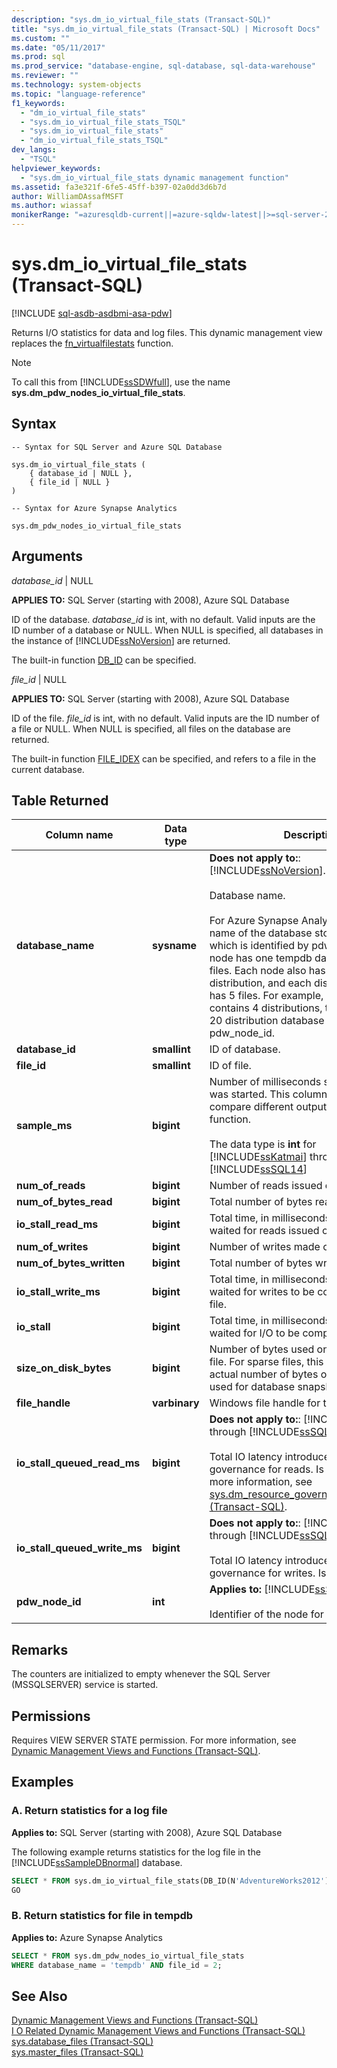 ```yaml
---
description: "sys.dm_io_virtual_file_stats (Transact-SQL)"
title: "sys.dm_io_virtual_file_stats (Transact-SQL) | Microsoft Docs"
ms.custom: ""
ms.date: "05/11/2017"
ms.prod: sql
ms.prod_service: "database-engine, sql-database, sql-data-warehouse"
ms.reviewer: ""
ms.technology: system-objects
ms.topic: "language-reference"
f1_keywords: 
  - "dm_io_virtual_file_stats"
  - "sys.dm_io_virtual_file_stats_TSQL"
  - "sys.dm_io_virtual_file_stats"
  - "dm_io_virtual_file_stats_TSQL"
dev_langs: 
  - "TSQL"
helpviewer_keywords: 
  - "sys.dm_io_virtual_file_stats dynamic management function"
ms.assetid: fa3e321f-6fe5-45ff-b397-02a0dd3d6b7d
author: WilliamDAssafMSFT
ms.author: wiassaf
monikerRange: "=azuresqldb-current||=azure-sqldw-latest||>=sql-server-2016||>=sql-server-linux-2017||=azuresqldb-mi-current"
---
```

# sys.dm_io_virtual_file_stats (Transact-SQL)
[!INCLUDE [sql-asdb-asdbmi-asa-pdw](../../includes/applies-to-version/sql-asdb-asdbmi-asa.md)]

  Returns I/O statistics for data and log files. This dynamic management view replaces the [fn_virtualfilestats](../../relational-databases/system-functions/sys-fn-virtualfilestats-transact-sql.md) function.  
  
> [!NOTE]  
>  To call this from [!INCLUDE[ssSDWfull](../../includes/sssdwfull-md.md)], use the name **sys.dm_pdw_nodes_io_virtual_file_stats**. 

## Syntax  
  
```  
-- Syntax for SQL Server and Azure SQL Database

sys.dm_io_virtual_file_stats (   
    { database_id | NULL },  
    { file_id | NULL }  
)  
```  

```  
-- Syntax for Azure Synapse Analytics

sys.dm_pdw_nodes_io_virtual_file_stats
```
  
## Arguments  


 *database_id* | NULL

 **APPLIES TO:** SQL Server (starting with 2008), Azure SQL Database

 ID of the database. *database_id* is int, with no default. Valid inputs are the ID number of a database or NULL. When NULL is specified, all databases in the instance of [!INCLUDE[ssNoVersion](../../includes/ssnoversion-md.md)] are returned.  
  
 The built-in function [DB_ID](../../t-sql/functions/db-id-transact-sql.md) can be specified.  
  
*file_id* | NULL

**APPLIES TO:** SQL Server (starting with 2008), Azure SQL Database
 
ID of the file. *file_id* is int, with no default. Valid inputs are the ID number of a file or NULL. When NULL is specified, all files on the database are returned.  
  
 The built-in function [FILE_IDEX](../../t-sql/functions/file-idex-transact-sql.md) can be specified, and refers to a file in the current database.  
  
## Table Returned  
  
|Column name|Data type|Description|  
|-----------------|---------------|-----------------|  
|**database_name**|**sysname**|**Does not apply to:**: [!INCLUDE[ssNoVersion](../../includes/ssnoversion-md.md)].<br /><br /> Database name.</br></br>For Azure Synapse Analytics, this is the name of the database stored on the node which is identified by pdw_node_id. Each node has one tempdb database that has 13 files. Each node also has one database per distribution, and each distribution database has 5 files. For example, if each node contains 4 distributions, the results show 20 distribution database files per pdw_node_id. 
|**database_id**|**smallint**|ID of database.|  
|**file_id**|**smallint**|ID of file.|  
|**sample_ms**|**bigint**|Number of milliseconds since the computer was started. This column can be used to compare different outputs from this function.</br></br>The data type is **int** for [!INCLUDE[ssKatmai](../../includes/sskatmai-md.md)] through [!INCLUDE[ssSQL14](../../includes/sssql14-md.md)]|  
|**num_of_reads**|**bigint**|Number of reads issued on the file.|  
|**num_of_bytes_read**|**bigint**|Total number of bytes read on this file.|  
|**io_stall_read_ms**|**bigint**|Total time, in milliseconds, that the users waited for reads issued on the file.|  
|**num_of_writes**|**bigint**|Number of writes made on this file.|  
|**num_of_bytes_written**|**bigint**|Total number of bytes written to the file.|  
|**io_stall_write_ms**|**bigint**|Total time, in milliseconds, that users waited for writes to be completed on the file.|  
|**io_stall**|**bigint**|Total time, in milliseconds, that users waited for I/O to be completed on the file.|  
|**size_on_disk_bytes**|**bigint**|Number of bytes used on the disk for this file. For sparse files, this number is the actual number of bytes on the disk that are used for database snapshots.|  
|**file_handle**|**varbinary**|Windows file handle for this file.|  
|**io_stall_queued_read_ms**|**bigint**|**Does not apply to:**: [!INCLUDE[ssKatmai](../../includes/sskatmai-md.md)] through [!INCLUDE[ssSQL12](../../includes/sssql11-md.md)].<br /><br /> Total IO latency introduced by IO resource governance for reads. Is not nullable. For more information, see [sys.dm_resource_governor_resource_pools &#40;Transact-SQL&#41;](../../relational-databases/system-dynamic-management-views/sys-dm-resource-governor-resource-pools-transact-sql.md).|  
|**io_stall_queued_write_ms**|**bigint**|**Does not apply to:**: [!INCLUDE[ssKatmai](../../includes/sskatmai-md.md)] through [!INCLUDE[ssSQL12](../../includes/sssql11-md.md)].<br /><br />  Total IO latency introduced by IO resource governance for writes. Is not nullable.|
|**pdw_node_id**|**int**|**Applies to:** [!INCLUDE[ssSDW](../../includes/sssdw-md.md)]</br></br>Identifier of the node for the distribution.
 
## Remarks
The counters are initialized to empty whenever the SQL Server (MSSQLSERVER) service is started.
  
## Permissions  
 Requires VIEW SERVER STATE permission. For more information, see [Dynamic Management Views and Functions &#40;Transact-SQL&#41;](~/relational-databases/system-dynamic-management-views/system-dynamic-management-views.md).  
  
## Examples  

### A. Return statistics for a log file

**Applies to:** SQL Server (starting with 2008), Azure SQL Database

 The following example returns statistics for the log file in the [!INCLUDE[ssSampleDBnormal](../../includes/sssampledbnormal-md.md)] database.  
  
```sql  
SELECT * FROM sys.dm_io_virtual_file_stats(DB_ID(N'AdventureWorks2012'), 2);  
GO  
```  
  
### B. Return statistics for file in tempdb

**Applies to:** Azure Synapse Analytics

```sql
SELECT * FROM sys.dm_pdw_nodes_io_virtual_file_stats 
WHERE database_name = 'tempdb' AND file_id = 2;

```

## See Also  
 [Dynamic Management Views and Functions &#40;Transact-SQL&#41;](~/relational-databases/system-dynamic-management-views/system-dynamic-management-views.md)   
 [I O Related Dynamic Management Views and Functions &#40;Transact-SQL&#41;](../../relational-databases/system-dynamic-management-views/i-o-related-dynamic-management-views-and-functions-transact-sql.md)   
 [sys.database_files &#40;Transact-SQL&#41;](../../relational-databases/system-catalog-views/sys-database-files-transact-sql.md)   
 [sys.master_files &#40;Transact-SQL&#41;](../../relational-databases/system-catalog-views/sys-master-files-transact-sql.md)  
  
  

